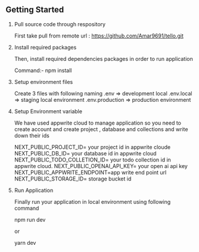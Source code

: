 
## Getting Started

1. Pull source code through respository

   First take pull from remote url : https://github.com/Amar9691/tello.git

2. Install required packages

   Then, install required dependencies packages in order to run application 

   Command:-  npm install 

3. Setup environment files

   Create 3 files with following naming
   .env => development local
   .env.local => staging local environment
   .env.production => production environment  

4. Setup Environment variable

    We have used appwrite cloud to manage application so you need to create account and create project , database and collections and write down their ids
   
    NEXT_PUBLIC_PROJECT_ID= your project id in appwrite cloude
    NEXT_PUBLIC_DB_ID= your database id in appwrite cloud
    NEXT_PUBLIC_TODO_COLLETION_ID= your todo collection id in appwrite cloud.
    NEXT_PUBLIC_OPENAI_API_KEY= your open ai api key 
    NEXT_PUBLIC_APPWRITE_ENDPOINT=app write end point url
    NEXT_PUBLIC_STORAGE_ID= storage bucket id

   
6.  Run Application

    Finally run your application in local environment using following command

    npm run dev

    or
    
    yarn dev 

